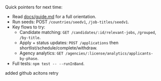 
Quick pointers for next time:
- Read [docs/guide.md](cci:7://file:///Users/ajaydahal/portal/agency_research/code/docs/guide.md:0:0-0:0) for a full orientation.
- Run seeds: POST `/countries/seedv1`, `/job-titles/seedv1`.
- Key flows to try:
  - Candidate matching: `GET /candidates/:id/relevant-jobs`, `/grouped`, `/by-title`.
  - Apply + status updates: `POST /applications` then shortlist/schedule/complete/withdraw.
  - Agency analytics: `GET /agencies/:license/analytics/applicants-by-phase`.
- Full tests: `npm test -- --runInBand`.

added github acitons retry

